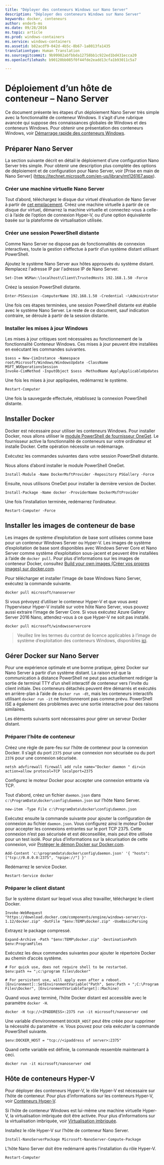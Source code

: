 ```yaml
---
title: "Déployer des conteneurs Windows sur Nano Server"
description: "Déployer des conteneurs Windows sur Nano Server"
keywords: docker, conteneurs
author: enderb-ms
ms.date: 09/28/2016
ms.topic: article
ms.prod: windows-containers
ms.service: windows-containers
ms.assetid: b82acdf9-042d-4b5c-8b67-1a8013fa1435
translationtype: Human Translation
ms.sourcegitcommit: 9b99982abfbbda12758bb1c922ed1bd431ecca20
ms.openlocfilehash: b90120bb085f0f44fde2eadd13cfa1b93011c5a7

---
```


# Déploiement d’un hôte de conteneur – Nano Server

Ce document présente les étapes d’un déploiement Nano Server très simple avec la fonctionnalité de conteneur Windows. Il s’agit d’une rubrique avancée qui suppose des connaissances globales de Windows et des conteneurs Windows. Pour obtenir une présentation des conteneurs Windows, voir [Démarrage rapide des conteneurs Windows](../quick_start/quick_start.md).

## Préparer Nano Server

La section suivante décrit en détail le déploiement d’une configuration Nano Server très simple. Pour obtenir une description plus complète des options de déploiement et de configuration pour Nano Server, voir [Prise en main de Nano Server] (https://technet.microsoft.com/en-us/library/mt126167.aspx).

### Créer une machine virtuelle Nano Server

Tout d’abord, téléchargez le disque dur virtuel d’évaluation de Nano Server à partir de [cet emplacement](https://www.microsoft.com/en-us/evalcenter/evaluate-windows-server-2016). Créez une machine virtuelle à partir de ce disque dur virtuel, démarrez la machine virtuelle et connectez-vous à celle-ci à l’aide de l’option de connexion Hyper-V, ou d’une option équivalente basée sur la plateforme de virtualisation utilisée.

### Créer une session PowerShell distante

Comme Nano Server ne dispose pas de fonctionnalités de connexion interactives, toute la gestion s’effectue à partir d’un système distant utilisant PowerShell.

Ajoutez le système Nano Server aux hôtes approuvés du système distant. Remplacez l'adresse IP par l'adresse IP de Nano Server.

```none
Set-Item WSMan:\localhost\Client\TrustedHosts 192.168.1.50 -Force
```

Créez la session PowerShell distante.

```none
Enter-PSSession -ComputerName 192.168.1.50 -Credential ~\Administrator
```

Une fois ces étapes terminées, une session PowerShell distante est établie avec le système Nano Server. Le reste de ce document, sauf indication contraire, se déroule à partir de la session distante.

### Installer les mises à jour Windows

Les mises à jour critiques sont nécessaires au fonctionnement de la fonctionnalité Conteneur Windows. Ces mises à jour peuvent être installées en exécutant les commandes suivantes.

```none
$sess = New-CimInstance -Namespace root/Microsoft/Windows/WindowsUpdate -ClassName MSFT_WUOperationsSession
Invoke-CimMethod -InputObject $sess -MethodName ApplyApplicableUpdates
```

Une fois les mises à jour appliquées, redémarrez le système.

```none
Restart-Computer
```

Une fois la sauvegarde effectuée, rétablissez la connexion PowerShell distante.

## Installer Docker

Docker est nécessaire pour utiliser les conteneurs Windows. Pour installer Docker, nous allons utiliser le [module PowerShell de fournisseur OneGet](https://github.com/oneget/oneget). Le fournisseur active la fonctionnalité de conteneurs sur votre ordinateur et installe Docker. Cette opération nécessite un redémarrage. 

Exécutez les commandes suivantes dans votre session PowerShell distante.

Nous allons d’abord installer le module PowerShell OneGet.

```none
Install-Module -Name DockerMsftProvider -Repository PSGallery -Force
```

Ensuite, nous utilisons OneGet pour installer la dernière version de Docker.

```none
Install-Package -Name docker -ProviderName DockerMsftProvider
```

Une fois l’installation terminée, redémarrez l’ordinateur.

```none
Restart-Computer -Force
```

## Installer les images de conteneur de base

Les images de système d’exploitation de base sont utilisées comme base pour un conteneur Windows Server ou Hyper-V. Les images de système d’exploitation de base sont disponibles avec Windows Server Core et Nano Server comme système d’exploitation sous-jacent et peuvent être installées à l’aide de `docker pull`. Pour plus d’informations sur les images de conteneur Docker, consultez [Build your own images (Créer vos propres images) sur docker.com](https://docs.docker.com/engine/tutorials/dockerimages/).

Pour télécharger et installer l’image de base Windows Nano Server, exécutez la commande suivante.

```none
docker pull microsoft/nanoserver
```

Si vous prévoyez d’utiliser le conteneur Hyper-V et que vous avez l’hyperviseur Hyper-V installé sur votre hôte Nano Server, vous pouvez aussi extraire l’image de Server Core. Si vous exécutez Azure Gallery Server 2016 Nano, attendez-vous à ce que Hyper-V ne soit pas installé.

```none
docker pull microsoft/windowsservercore
```

> Veuillez lire les termes du contrat de licence applicables à l’image de système d’exploitation des conteneurs Windows, disponibles [ici](../Images_EULA.md).

## Gérer Docker sur Nano Server

Pour une expérience optimale et une bonne pratique, gérez Docker sur Nano Server à partir d’un système distant. La raison est que la communication à distance PowerShell ne peut pas actuellement rediriger la sortie de terminal TTY d’un shell interactif de conteneur vers l’invite du client initiale. Des conteneurs détachés peuvent être démarrés et exécutés en arrière-plan à l’aide de `docker run -dt`, mais les conteneurs interactifs utilisant `docker run -it` ne fonctionneront pas comme prévu. PowerShell ISE a également des problèmes avec une sortie interactive pour des raisons similaires.

Les éléments suivants sont nécessaires pour gérer un serveur Docker distant.

### Préparer l’hôte de conteneur

Créez une règle de pare-feu sur l’hôte de conteneur pour la connexion Docker. Il s’agit du port `2375` pour une connexion non sécurisée ou du port `2376` pour une connexion sécurisée.

```none
netsh advfirewall firewall add rule name="Docker daemon " dir=in action=allow protocol=TCP localport=2375
```

Configurez le moteur Docker pour accepter une connexion entrante via TCP.

Tout d’abord, créez un fichier `daemon.json` dans `c:\ProgramData\docker\config\daemon.json` sur l’hôte Nano Server.

```none
new-item -Type File c:\ProgramData\docker\config\daemon.json
```

Exécutez ensuite la commande suivante pour ajouter la configuration de connexion au fichier `daemon.json`. Vous configurez ainsi le moteur Docker pour accepter les connexions entrantes sur le port TCP 2375. Cette connexion n’est pas sécurisée et est déconseillée, mais peut être utilisée pour un test isolé. Pour plus d’informations sur la sécurisation de cette connexion, voir [Protéger le démon Docker sur Docker.com](https://docs.docker.com/engine/security/https/).

```none
Add-Content 'c:\programdata\docker\config\daemon.json' '{ "hosts": ["tcp://0.0.0.0:2375", "npipe://"] }'
```

Redémarrez le service Docker.

```none
Restart-Service docker
```

### Préparer le client distant

Sur le système distant sur lequel vous allez travailler, téléchargez le client Docker.

```none
Invoke-WebRequest "https://download.docker.com/components/engine/windows-server/cs-1.12/docker.zip" -OutFile "$env:TEMP\docker.zip" -UseBasicParsing
```

Extrayez le package compressé.

```none
Expand-Archive -Path "$env:TEMP\docker.zip" -DestinationPath $env:ProgramFiles
```

Exécutez les deux commandes suivantes pour ajouter le répertoire Docker au chemin d’accès système.

```none
# For quick use, does not require shell to be restarted.
$env:path += ";c:\program files\docker"

# For persistent use, will apply even after a reboot. 
[Environment]::SetEnvironmentVariable("Path", $env:Path + ";C:\Program Files\Docker", [EnvironmentVariableTarget]::Machine)
```

Quand vous avez terminé, l’hôte Docker distant est accessible avec le paramètre `docker -H`.

```none
docker -H tcp://<IPADDRESS>:2375 run -it microsoft/nanoserver cmd
```

Une variable d’environnement `DOCKER_HOST` peut être créée pour supprimer la nécessité du paramètre `-H`. Vous pouvez pour cela exécuter la commande PowerShell suivante.

```none
$env:DOCKER_HOST = "tcp://<ipaddress of server>:2375"
```

Quand cette variable est définie, la commande ressemble maintenant à ceci.

```none
docker run -it microsoft/nanoserver cmd
```

## Hôte de conteneurs Hyper-V

Pour déployer des conteneurs Hyper-V, le rôle Hyper-V est nécessaire sur l’hôte de conteneur. Pour plus d’informations sur les conteneurs Hyper-V, voir [Conteneurs Hyper-V](../management/hyperv_container.md).

Si l’hôte de conteneur Windows est lui-même une machine virtuelle Hyper-V, la virtualisation imbriquée doit être activée. Pour plus d’informations sur la virtualisation imbriquée, voir [Virtualisation imbriquée](https://msdn.microsoft.com/en-us/virtualization/hyperv_on_windows/user_guide/nesting).


Installez le rôle Hyper-V sur l’hôte de conteneur Nano Server.

```none
Install-NanoServerPackage Microsoft-NanoServer-Compute-Package
```

L’hôte Nano Server doit être redémarré après l’installation du rôle Hyper-V.

```none
Restart-Computer
```



<!--HONumber=Nov16_HO2-->


